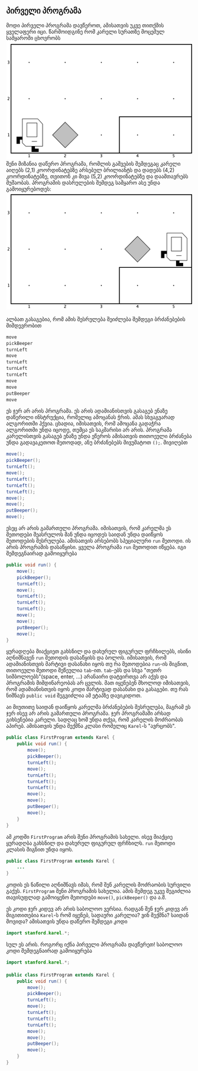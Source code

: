 
## პირველი პროგრამა
მოდი პირველი პროგრამა დავწეროთ, ამისათვის უკვე თითქმის ყველაფერი იცი. წარმოიდგინე რომ კარელი სურათზე მოცემულ სამყაროში ცხოვრობს
![World before](./../images/4_first_program_1.png)
შენი მიზანია დაწერო პროგრამა, რომლის გაშვების შემდეგაც კარელი აიღებს (2,1) კოორდინატებზე არსებულ ბრილიანტს და დადებს (4,2) კოორდინატებზე, თვითონ კი მივა (5,2) კოორდინატებზე და დაამთავრებს მუშაობას. პროგრამის დასრულების შემდეგ სამყარო ასე უნდა გამოიყურებოდეს:
![World after](./../images/4_first_program_2.png)

ალბათ გასაგებია, რომ ამის შესრულება შეიძლება შემდეგი ბრძანებების მიმდევრობით

```java
move
pickBeeper
turnLeft
move
turnLeft
turnLeft
turnLeft
move
move
putBeeper
move
```

ეს ჯერ არ არის პროგრამა. ეს არის ადამიანისთვის გასაგებ ენაზე დაწერილი ინსტრუქცია, რომელიც ამოცანას ჭრის. ამას სხვაგვარად ალგორითმი ჰქვია. ცხადია, იმისათვის, რომ ამოცანა გადაჭრა ალგორითმი უნდა იცოდე, თუმცა ეს საკმარისი არ არის. პროგრამა კარელისთვის გასაგებ ენაზე უნდა ეწეროს ამისათვის თითოეული ბრძანება უნდა გადავაკეთოთ მეთოდად, ანუ ბრძანებებს მივუმატოთ `();`. მივიღებთ

```java
move();
pickBeeper();
turnLeft();
move();
turnLeft();
turnLeft();
turnLeft();
move();
move();
putBeeper();
move();
```

ესეც არ არის გამართული პროგრამა. იმისათვის, რომ კარელმა ეს მეთოდები შეასრულოს მან უნდა იცოდეს საიდან უნდა დაიწყოს მეთოდების შესრულება. ამისათვის არსებობს სპეციალური `run` მეთოდი. ის არის პროგრამის დასაწყისი. ყველა პროგრამა `run` მეთოდით იწყება. იგი შემდეგნაირად გამოიყურება

```java
public void run() {
    move();
    pickBeeper();
    turnLeft();
    move();
    turnLeft();
    turnLeft();
    turnLeft();
    move();
    move();
    putBeeper();
    move();
}
```
ყურადღება მიაქციეთ გახსნილ და დახურულ ფიგურულ ფრჩხილებს, ისინი აღნიშნავენ `run` მეთოდის დასაწყისს და ბოლოს. იმისათვის, რომ ადამიანისთვის მარტივი დასანახი იყოს თუ რა მეთოდებია `run`-ის შიგნით, თითოეული მეთოდი შეწეულია `tab`-ით. `tab`-ებს და სხვა "თეთრ სიმბოლოებს"(space, enter, ...) არანაირი დატვირთვა არ აქვს და პროგრამის მიმდინარეობას არ ცვლის. მათ იყენებენ მხოლოდ იმისათვის, რომ ადამიანისთვის იყოს კოდი მარტივად დასანახი და გასაგები. თუ რას ნიშნავს `public void` შეგვიძლია ამ ეტაპზე დავიკიდოთ.

აი მიუთითე საიდან დაიწყოს კარელმა ბრძანებების შესრულება, მაგრამ ეს ჯერ ისევ არ არის გამართული პროგრამა. ჯერ პროგრამაში არსად გიხსენებია კარელი. სადღაც ხომ უნდა თქვა, რომ კარელის მოძრაობას აპირებ. ამისათვის უნდა შექმნა კლასი რომელიც `Karel`-ს "ავრცობს".

```java
public class FirstProgram extends Karel {
    public void run() {
        move();
        pickBeeper();
        turnLeft();
        move();
        turnLeft();
        turnLeft();
        turnLeft();
        move();
        move();
        putBeeper();
        move();
    }
}
```

ამ კოდში `FirstProgram` არის შენი პროგრამის სახელი. ისევ მიაქციე ყურადღბა გახსნილ და დახურულ ფიგურულ ფრჩხილს. `run` მეთოდი კლასის შიგნით უნდა იყოს.

```java
public class FirstProgram extends Karel {
    ...
}
```
კოდის ეს ნაწილი აღნიშნავს იმას, რომ შენ კარელის მოძრაობის სურვილი გაქვს. `FirstProgram`  შენი პროგრამის სახელია. ამის შემდეგ უკვე შეგიძლია თავისუფლად გამოიყენო მეთოდები `move()`, `pickBeeper()` და ა.შ. 

ეს კოდი ჯერ კიდევ არ არის საბოლოო ვერსია. რადგან შენ ჯერ კიდევ არ მიგითითებია `Karel`-ს რომ იყენებ, სადაური კარელია? ვინ შექმნა? საიდან მოვიდა? ამისათვის უნდა დაწერო შემდეგი კოდი
``` java
import stanford.karel.*;
```

სულ ეს არის. როგორც იქნა პირველი პროგრამა დავწერეთ! საბოლოო კოდი შემდეგნაირად გამოიყურება
```java
import stanford.karel.*;

public class FirstProgram extends Karel {
    public void run() {
        move();
        pickBeeper();
        turnLeft();
        move();
        turnLeft();
        turnLeft();
        turnLeft();
        move();
        move();
        putBeeper();
        move();
    }
}
```